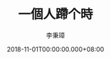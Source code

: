 ---
issue: 299
title: 一個人蹛个時
author: 李秉璋
language: 詔安
date: 2018-11-01T00:00:00.000+08:00
topic: 抒懷
difficulty: 1
wikidata: Q98096183
wikidata_link: https://www.wikidata.org/wiki/Q98096183
author_wikidata_link: https://www.wikidata.org/wiki/Q98096269
author_wikidata: Q98096269
---